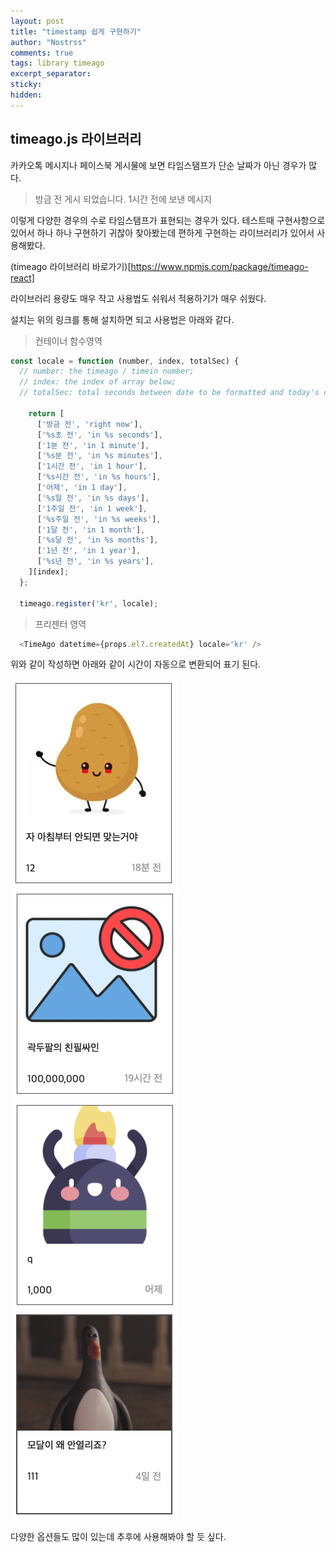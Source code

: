 ```yaml
---
layout: post
title: "timestamp 쉽게 구현하기"
author: "Nostrss"
comments: true
tags: library timeago
excerpt_separator:
sticky:
hidden:
---
```


## timeago.js 라이브러리

카카오톡 메시지나 페이스북 게시물에 보면 타임스탬프가 단순 날짜가 아닌 경우가 많다. 

>방금 전 게시 되었습니다.
>1시간 전에 보낸 메시지

이렇게 다양한 경우의 수로 타임스탬프가 표현되는 경우가 있다. 
테스트때 구현사항으로 있어서 하나 하나 구현하기 귀찮아 찾아봤는데
편하게 구현하는 라이브러리가 있어서 사용해봤다.

(timeago 라이브러리 바로가기)[https://www.npmjs.com/package/timeago-react]

라이브러리 용량도 매우 작고 사용법도 쉬워서 적용하기가 매우 쉬웠다.

설치는 위의 링크를 통해 설치하면 되고 사용법은 아래와 같다.

>컨테이너 함수영역
```javascript
const locale = function (number, index, totalSec) {
  // number: the timeago / timein number;
  // index: the index of array below;
  // totalSec: total seconds between date to be formatted and today's date;
    
    return [
      ['방금 전', 'right now'],
      ['%s초 전', 'in %s seconds'],
      ['1분 전', 'in 1 minute'],
      ['%s분 전', 'in %s minutes'],
      ['1시간 전', 'in 1 hour'],
      ['%s시간 전', 'in %s hours'],
      ['어제', 'in 1 day'],
      ['%s일 전', 'in %s days'],
      ['1주일 전', 'in 1 week'],
      ['%s주일 전', 'in %s weeks'],
      ['1달 전', 'in 1 month'],
      ['%s달 전', 'in %s months'],
      ['1년 전', 'in 1 year'],
      ['%s년 전', 'in %s years'],
    ][index];
  };

  timeago.register('kr', locale);
```


>프리젠터 영역
```javascript
  <TimeAgo datetime={props.el?.createdAt} locale='kr' />
 ```

 위와 같이 작성하면 아래와 같이 시간이 자동으로 변환되어 표기 된다.

 ![image with caption](/assets/image/timeago1.png 'timeago 예제1')
 ![image with caption](/assets/image/timeago2.png 'timeago 예제2')
 ![image with caption](/assets/image/timeago3.png 'timeago 예제3')
 ![image with caption](/assets/image/timeago4.png 'timeago 예제4')

다양한 옵션들도 많이 있는데 추후에 사용해봐야 할 듯 싶다.

